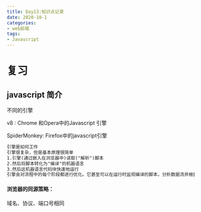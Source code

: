 ```yaml
---
title: Day13:知识点记录
date: 2020-10-1
categories:
- web前端
tags:
- Javascript
---
```


# 复习

##  javascript 简介

不同的引擎

 v8 : Chrome 和Opera中的Javascript 引擎

SpiderMonkey: Firefox中的javascript引擎



```txt
引擎是如何工作
引擎很复杂，但是基本原理很简单
1.引擎(通过嵌入在浏览器中)读取("解析")脚本
2.然后将脚本转化为"编译"的机器语言
3.然后这机器语言代码块快速地运行
引擎会对流程中的每个阶段都进行优化。它甚至可以在运行时监视编译的脚本，分析数据流并根据这些进一步优化机器代码
```

#### 浏览器的同源策略：

域名、协议、端口号相同  





